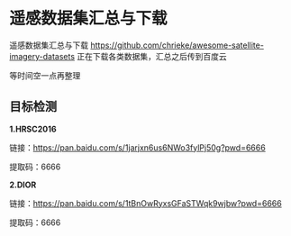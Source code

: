 # 遥感数据集汇总与下载
遥感数据集汇总与下载
https://github.com/chrieke/awesome-satellite-imagery-datasets
正在下载各类数据集，汇总之后传到百度云

等时间空一点再整理

## 目标检测

**1.HRSC2016**

链接：https://pan.baidu.com/s/1jarjxn6us6NWo3fylPj50g?pwd=6666 

提取码：6666

**2.DIOR**

链接：https://pan.baidu.com/s/1tBnOwRyxsGFaSTWqk9wjbw?pwd=6666 

提取码：6666


